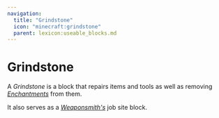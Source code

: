 ```yaml
---
navigation:
  title: "Grindstone"
  icon: "minecraft:grindstone"
  parent: lexicon:useable_blocks.md
---
```


# Grindstone

<ItemImage id="minecraft:grindstone" />

A *Grindstone* is a block that repairs items and tools as well as removing [*Enchantments*](../enchanting/enchantments.md) from them. 

It also serves as a [*Weaponsmith's*](../creatures/human-villager.md#weaponsmith) job site block.

##  



<Recipe id="minecraft:grindstone" />

